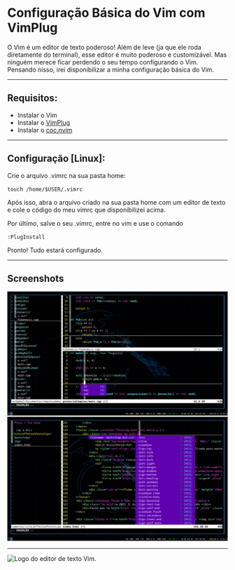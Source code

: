 <!DOCTYPE HTML>
<html>
    <body>
        <h1>Configuração Básica do Vim com VimPlug</h1>
        <p>O Vim é um editor de texto poderoso! Além de leve (ja que ele roda diretamente do 
        terminal), esse editor é muito poderoso e customizável. Mas ninguém merece ficar
        perdendo o seu tempo configurando o Vim. Pensando nisso, irei disponibilizar a minha
        configuração básica do Vim.</p>
        <hr/>    
        <h2>Requisitos:</h2>
        <ul>
            <li>Instalar o Vim</li>
            <li>Instalar o <a href="https://github.com/junegunn/vim-plug">VimPlug</a></li>
            <li>Instalar o <a href="https://github.com/neoclide/coc.nvim">coc.nvim</a></li>
        </ul>
        <hr/>    
        <h2>Configuração [Linux]:</h2>
        <p>Crie o arquivo .vimrc na sua pasta home: </p>
        <pre><code>touch /home/$USER/.vimrc</code></pre>
        <p>Após isso, abra o arquivo criado na sua pasta home com um editor de texto e
        cole o código do meu vimrc que disponibilizei acima.</p>
        <p>Por último, salve o seu .vimrc, entre no vim e use o comando <pre><code>:PlugInstall</code></pre></p>
        <p>Pronto! Tudo estará configurado.</p>
        <hr/>
        <h2>Screenshots</h2>
        <img src="Captura1.png" alt="Captura de tela do Vim 1">
        <img src="Captura2.png" alt="Captura de tela do Vim 2">
        <hr/>
        <img src="https://upload.wikimedia.org/wikipedia/commons/thumb/9/9f/Vimlogo.svg/1200px-Vimlogo.svg.png" alt="Logo do editor de texto Vim." width="200px" height="200px">
    </body>
</html>
